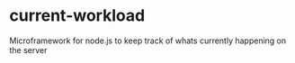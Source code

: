 current-workload
================

Microframework for node.js to keep track of whats currently happening on the server
